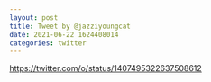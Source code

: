 ```yaml
--- 
layout: post 
title: Tweet by @jazziyoungcat 
date: 2021-06-22 1624408014 
categories: twitter 
--- 
```

https://twitter.com/o/status/1407495322637508612